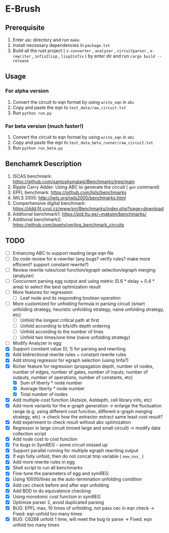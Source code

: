 # E-Brush

## Prerequisite

1. Enter `abc` directory and run `make`
2. Install necessary dependencies in `package.txt`
3. Build all the rust project ( `s-converter` , `analyzer` , `circuitparser` , `e-rewriter` , `infix2lisp` , `lisp2infix` ) by enter dir and run `cargo build --release`

## Usage

### For alpha version

1. Convert the circuit to eqn format by using `write_eqn` in `abc`
2. Copy and paste the eqn to `test_data/raw_circuit.txt` 
3. Run `python run.py`

### For beta version (much faster!)

1. Convert the circuit to eqn format by using `write_eqn` in `abc`
2. Copy and paste the eqn to `test_data_beta_runner/raw_circuit.txt`
3. Run `python run_beta.py`

## Benchamrk Description

1. ISCAS benchmark: https://github.com/santoshsmalagi/Benchmarks/tree/main
2. Ripple Carry Adder: Using ABC to generate the circuit ( `gen` command)
3. EPFL benchmark: https://github.com/lsils/benchmarks
4. IWLS 2005: http://iwls.org/iwls2005/benchmarks.html
5. Comperhensive digital benchmark: https://ddd.fit.cvut.cz/www/prj/Benchmarks/index.php?page=download
6. Addtional benchmark1: https://pld.ttu.ee/~maksim/benchmarks/
7. Addtional benchmark2: https://github.com/jpsety/verilog_benchmark_circuits

## TODO

- [ ] Enhancing ABC to support reading large eqn file
- [ ] Do code review for e-rewriter (any bugs? verify rules? make more efficient? support constant rewrite?)
- [ ] Review rewrite rules/cost function/egraph selection/egraph merging (analyzer)
- [ ] Concurrent parsing egg output and using metric (0.6 * delay + 0.4 * area) to select the best optimization result
- [ ] More features for regression
    - [ ] Leaf node and its responding boolean operation
- [ ] More customized for unfolding formula in parsing circuit (smart unfolding strategy, heuristic unfolding strategy, naive unfolding strategy, etc)
    - [ ] Unfold the longest critical path at first
    - [ ] Unfold according to bfs/dfs depth ordering
    - [ ] Unfold according to the number of lines
    - [ ] Unfold two times/one time (naive unfolding strategy)
- [ ] Modify Analyzer in egg
- [x] Support constant value (0, 1) for parsing and rewriting
- [x] Add bidirectional rewrite rules + constant rewrite rules
- [x] Add strong regressor for egraph selection (using linfa?)
- [x] Richer feature for regression (propagation depth, number of nodes, number of edges, number of gates, number of inputs, number of outputs, number of operations, number of constants, etc)
    - [x] Sum of liberty * node number
    - [x] Average liberty * node number
    - [x] Total number of nodes
- [x] Add multiple-cost function (Astsize, Astdepth, cell library info, etc)
- [x] Add more variants for the e-graph generation -> enlarge the fluctuation range (e.g. using different cost function, different e-graph merging strategy, etc) -> check how the extractor extract same least cost result?
- [x] Add experiment to check result without abc optimization
- [x] Regressor in large circuit (mixed large and small circuit) -> modify data collection script
- [x] Add node cost to cost function
- [x] Fix bugs in SymREG - some circuit missed up
- [x] Support parallel running for multiple egraph rewriting output
- [x] If eqn fully unfold, then do not concat tmp variable ( `new_nxx_` )
- [x] Add more rewrite rules in egg
- [x] Shell script to run all benchmarks
- [x] Fine-tune the parameters of egg and symREG
- [x] Using 10000/lines as the auto-termination unfolding condition
- [x] Add cec check before and after eqn unfolding 
- [x] Add BDD to do equivalence checking
- [x] Using monotonic cost function in symREG
- [x] Optimize parser 2, avoid duplicated parsing
- [x] BUG: EPFL max, 10 times of unfolding, not pass cec in eqn check -> Fixed: eqn unfold too many times
- [x] BUG: C6288 unfold 1 time, will meet the bug to parse -> Fixed: eqn unfold too many times